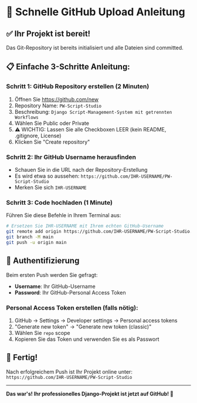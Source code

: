 # 🚀 Schnelle GitHub Upload Anleitung

## ✅ Ihr Projekt ist bereit!

Das Git-Repository ist bereits initialisiert und alle Dateien sind committed.

## 📋 Einfache 3-Schritte Anleitung:

### Schritt 1: GitHub Repository erstellen (2 Minuten)
1. Öffnen Sie https://github.com/new
2. Repository Name: `PW-Script-Studio`
3. Beschreibung: `Django Script-Management-System mit getrennten Workflows`
4. Wählen Sie Public oder Private
5. ⚠️ WICHTIG: Lassen Sie alle Checkboxen LEER (kein README, .gitignore, License)
6. Klicken Sie "Create repository"

### Schritt 2: Ihr GitHub Username herausfinden
- Schauen Sie in die URL nach der Repository-Erstellung
- Es wird etwa so aussehen: `https://github.com/IHR-USERNAME/PW-Script-Studio`
- Merken Sie sich `IHR-USERNAME`

### Schritt 3: Code hochladen (1 Minute)
Führen Sie diese Befehle in Ihrem Terminal aus:

```bash
# Ersetzen Sie IHR-USERNAME mit Ihrem echten GitHub-Username
git remote add origin https://github.com/IHR-USERNAME/PW-Script-Studio.git
git branch -M main
git push -u origin main
```

## 🔐 Authentifizierung
Beim ersten Push werden Sie gefragt:
- **Username**: Ihr GitHub-Username
- **Password**: Ihr GitHub-Personal Access Token

### Personal Access Token erstellen (falls nötig):
1. GitHub → Settings → Developer settings → Personal access tokens
2. "Generate new token" → "Generate new token (classic)"
3. Wählen Sie `repo` scope
4. Kopieren Sie das Token und verwenden Sie es als Passwort

## 🎉 Fertig!
Nach erfolgreichem Push ist Ihr Projekt online unter:
`https://github.com/IHR-USERNAME/PW-Script-Studio`

---

**Das war's! Ihr professionelles Django-Projekt ist jetzt auf GitHub! 🚀**
